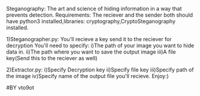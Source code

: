 Steganography: The art and science of hiding information in a way that prevents detection.
Requirements:
The reciever and the sender both should have python3 installed,libraries: cryptography,CryptoSteganography installed.



1)Steganographer.py:
You'll recieve a key send it to the reciever for decryption
You'll need to specify:
i)The path of your image you want to hide data in.
ii)The path where you want to save the output image
iii)A file key(Send this to the reciever as well)


2)Extractor.py:
i)Specify Decryption key
ii)Specify file key
iii)Specify path of the image
iv)Specify name of the output file you'll recieve.
Enjoy:)

#BY vto9ot
